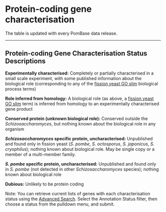 # Protein-coding gene characterisation

<app-characterisation-status-table></app-characterisation-status-table>

The table is updated with every PomBase data release.

------------------------------------------------------------------------

Protein-coding Gene Characterisation Status Descriptions
--------------------------------------------------------

**Experimentally characterised:** Completely or partially characterised
in a small scale experiment, with some published information about the
biological role (corresponding to any of the [fission yeast GO
slim](browse-curation/fission-yeast-go-slim-terms) biological process
terms)

**Role inferred from homology:** A biological role (as above, a [fission
yeast GO slim](browse-curation/fission-yeast-go-slim-terms) term) is
inferred from homology to an experimentally characterised gene product

**Conserved protein (unknown biological role):** Conserved outside the <i>Schizosaccharomyces</i>,
but nothing known about the biological role in any organism

**<i>Schizosaccharomyces</i> specific protein, uncharacterised:**
Unpublished and found only in fission yeast (<i>S. pombe</i>, <i>S. octosporus</i>,
<i>S. japonicus</i>, <i>S. cryophilus</i>); nothing known about biological role.
May be single copy or a member of a multi-member family.

**<i>S. pombe</i> specific protein, uncharacterised:** Unpublished and
found only in <i>S. pombe </i>(not detected in other <i>Schizosaccharomyces</i>
species); nothing known about biological role

**Dubious:** Unlikely to be protein coding

Note: You can retrieve current lists of genes with each characterisation
status using the [Advanced Search](http://www.pombase.org/spombe/query/builder). Select the
Annotation Status filter, then choose a status from the pulldown menu,
and submit.
